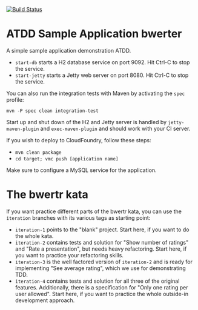 [![Build Status](https://travis-ci.org/stefanscheidt/bwertr-java.png?branch=master)](https://travis-ci.org/stefanscheidt/bwertr-java)

ATDD Sample Application bwerter
===============================

A simple sample application demonstration ATDD.

* `start-db` starts a H2 database service on port 9092. Hit Ctrl-C to stop the service.
* `start-jetty` starts a Jetty web server on port 8080. Hit Ctrl-C to stop the service.

You can also run the integration tests with Maven by activating the `spec` profile:

`mvn -P spec clean integration-test`

Start up and shut down of the H2 and Jetty server is handled by `jetty-maven-plugin` and
`exec-maven-plugin` and should work with your CI server.

If you wish to deploy to CloudFoundry, follow these steps:

* `mvn clean package`
* `cd target; vmc push [application name]`

Make sure to configure a MySQL service for the application.

The bwertr kata
===============

If you want practice different parts of the bwertr kata, you can use the `iteration` branches with
its various tags as starting point:

* `iteration-1` points to the "blank" project. Start here, if you want to do the whole kata.
* `iteration-2` contains tests and solution for "Show number of ratings" and "Rate a presentation",
  but needs heavy refactoring. Start here, if you want to practice your refactoring skills.
* `iteration-3` is the well factored version of `iteration-2` and is ready for implementing
  "See average rating", which we use for demonstrating TDD.
* `iteration-4` contains tests and solution for all three of the original features. Additionally,
  there is a specification for "Only one rating per user allowed". Start here, if you want to practice
  the whole outside-in development approach.
